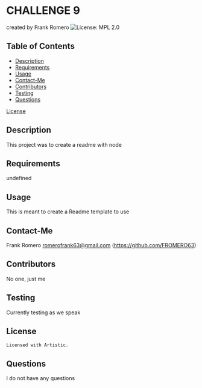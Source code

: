# CHALLENGE 9
  created by Frank Romero
  ![License: MPL 2.0](https://img.shields.io/badge/License-Artistic_2.0-brightgreen.svg)
  ## Table of Contents
  * [Description](#description)
  * [Requirements](#requirements)
  * [Usage](#usage)
  * [Contact-Me](#contact-me)
  * [Contributors](#contributors)
  * [Testing](#testing)
  * [Questions](#questions)
  
 [License](#license)

  ## Description
  This project was to create a readme with node
  ## Requirements
  undefined
  ## Usage
  This is meant to create a Readme template to use
  ## Contact-Me
  Frank Romero
  romerofrank63@gmail.com
  (https://github.com/FROMERO63)
  ## Contributors
  No one, just me
  ## Testing
  Currently testing as we speak
  ## License
    Licensed with Artistic.
  ## Questions
  I do not have any questions

